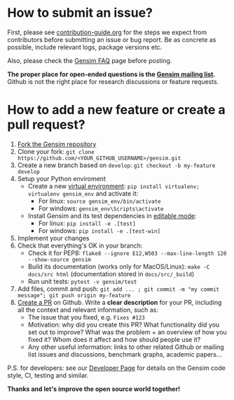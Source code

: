 # How to submit an issue?

First, please see [contribution-guide.org](https://www.contribution-guide.org/) for the steps we expect from contributors before submitting an issue or bug report. Be as concrete as possible, include relevant logs, package versions etc.

Also, please check the [Gensim FAQ](https://github.com/RaRe-Technologies/gensim/wiki/Recipes-&-FAQ) page before posting.

**The proper place for open-ended questions is the [Gensim mailing list](https://groups.google.com/g/gensim).** Github is not the right place for research discussions or feature requests.

# How to add a new feature or create a pull request?

1. <a href="https://github.com/RaRe-Technologies/gensim/fork">Fork the Gensim repository</a>
2. Clone your fork: `git clone https://github.com/<YOUR_GITHUB_USERNAME>/gensim.git`
3. Create a new branch based on `develop`: `git checkout -b my-feature develop`
4. Setup your Python enviroment
   - Create a new [virtual environment](https://virtualenv.pypa.io/en/stable/): `pip install virtualenv; virtualenv gensim_env` and activate it:
      - For linux: `source gensim_env/bin/activate` 
      - For windows: `gensim_env\Scripts\activate`
   - Install Gensim and its test dependencies in [editable mode](https://pip.pypa.io/en/stable/reference/pip_install/#editable-installs): 
      - For linux: `pip install -e .[test]`
      - For windows: `pip install -e .[test-win]`
5. Implement your changes
6. Check that everything's OK in your branch:
   - Check it for PEP8: `flake8 --ignore E12,W503 --max-line-length 120 --show-source gensim`
   - Build its documentation (works only for MacOS/Linux): `make -C docs/src html` (documentation stored in `docs/src/_build`)
   - Run unit tests: `pytest -v gensim/test`
7. Add files, commit and push: `git add ... ; git commit -m "my commit message"; git push origin my-feature`
8. [Create a PR](https://help.github.com/articles/creating-a-pull-request/) on Github. Write a **clear description** for your PR, including all the context and relevant information, such as:
   - The issue that you fixed, e.g. `Fixes #123`
   - Motivation: why did you create this PR? What functionality did you set out to improve? What was the problem + an overview of how you fixed it? Whom does it affect and how should people use it?
   - Any other useful information: links to other related Github or mailing list issues and discussions, benchmark graphs, academic papers…

P.S. for developers: see our [Developer Page](https://github.com/piskvorky/gensim/wiki/Developer-page#code-style) for details on the Gensim code style, CI, testing and similar.

**Thanks and let's improve the open source world together!**
